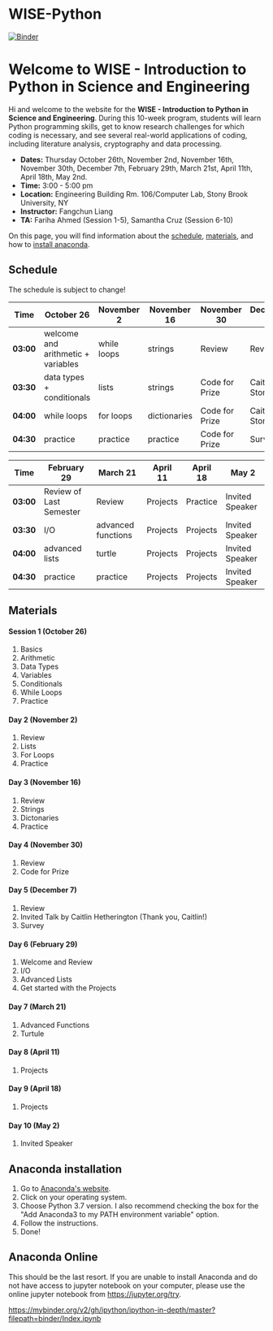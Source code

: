 # WISE-Python
[![Binder](https://mybinder.org/badge_logo.svg)](https://mybinder.org/v2/gh/harpolea/IACS_computes_2019/master)


# Welcome to WISE - Introduction to Python in Science and Engineering

Hi and welcome to the website for the **WISE - Introduction to Python in Science and Engineering**. During this 10-week program, students will learn Python programming skills, get to know research challenges for which coding is necessary, and see several real-world applications of coding, including literature analysis, cryptography and data processing. 

- **Dates:** Thursday October 26th, November 2nd, November 16th, November 30th, December 7th, February 29th, March 21st, April 11th, April 18th, May 2nd.
- **Time:** 3:00 - 5:00 pm
- **Location:** Engineering Building Rm. 106/Computer Lab, Stony Brook University, NY
- **Instructor:** Fangchun Liang
- **TA:** Fariha Ahmed (Session 1-5), Samantha Cruz (Session 6-10)

On this page, you will find information about the [schedule](#schedule), [materials](#materials), and how to [install anaconda](#anaconda-installation).


## Schedule

The schedule is subject to change!

Time | October 26 | November 2 | November 16 | November 30 |  December 7
---------- | ---------- | ---------- | ---------- | ---------- | ----------
**03:00** | welcome and arithmetic + variables | while loops | strings | Review | Review
**03:30** | data types + conditionals | lists | strings | Code for Prize | Caitlin's Story
**04:00** | while loops | for loops | dictionaries | Code for Prize | Caitlin's Story
**04:30** | practice | practice | practice | Code for Prize| Survey

Time | February 29  | March 21 | April 11 |  April 18 | May 2
---------- | ---------- | ---------- | ---------- | ---------- | ----------
**03:00** | Review of Last Semester | Review | Projects | Practice | Invited Speaker
**03:30** | I/O | advanced functions | Projects| Projects | Invited Speaker
**04:00** | advanced lists | turtle | Projects | Projects | Invited Speaker
**04:30** | practice | practice | Projects | Projects| Invited Speaker


## Materials
#### Session 1 (October 26)
1. Basics
2. Arithmetic
3. Data Types
4. Variables
5. Conditionals
6. While Loops
7. Practice

#### Day 2 (November 2)
1. Review
2. Lists
3. For Loops
4. Practice

#### Day 3 (November 16)
1. Review
1. Strings
2. Dictonaries
7. Practice

#### Day 4 (November 30)
1. Review
2. Code for Prize

#### Day 5 (December 7)
1. Review
2. Invited Talk by Caitlin Hetherington (Thank you, Caitlin!)
3. Survey

#### Day 6 (February 29)
1. Welcome and Review
2. I/O
3. Advanced Lists
4. Get started with the Projects

#### Day 7 (March 21)
1. Advanced Functions
2. Turtule

#### Day 8 (April 11)
1. Projects

#### Day 9 (April 18)
1. Projects

#### Day 10 (May 2)
1. Invited Speaker
## Anaconda installation

1. Go to [Anaconda's website](https://docs.anaconda.com/anaconda/install/).
2. Click on your operating system.
3. Choose Python 3.7 version. I also recommend checking the box for the "Add Anaconda3 to my PATH environment variable" option.
4. Follow the instructions. 
5. Done!

## Anaconda Online
This should be the last resort. If you are unable to install Anaconda and do not have access to jupyter notebook on your computer, please use the online jupyter notebook from https://jupyter.org/try.

https://mybinder.org/v2/gh/ipython/ipython-in-depth/master?filepath=binder/Index.ipynb
